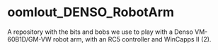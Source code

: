 # oomlout_DENSO_RobotArm
 A repository with the bits and bobs we use to play with a  Denso VM-60B1D/GM-VW robot arm, with an RC5 controller and WinCapps II (2).
